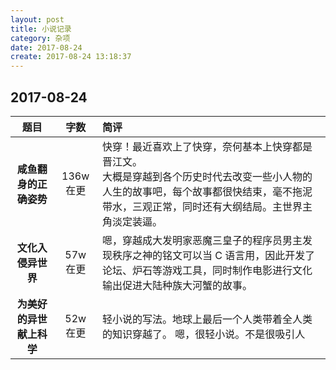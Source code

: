 ```yaml
---
layout: post
title: 小说记录
category: 杂项
date: 2017-08-24
create: 2017-08-24 13:18:37
---
```


## 2017-08-24

| 题目                     | 字数      | 简评 |
|:------------------------:|:---------:|:-----|
| **咸鱼翻身的正确姿势**   | 136w 在更 | 快穿！最近喜欢上了快穿，奈何基本上快穿都是晋江文。<br>大概是穿越到各个历史时代去改变一些小人物的人生的故事吧，每个故事都很快结束，毫不拖泥带水，三观正常，同时还有大纲结局。主世界主角淡定装逼。 |
| **文化入侵异世界**       | 57w 在更  | 嗯，穿越成大发明家恶魔三皇子的程序员男主发现秩序之神的铭文可以当 C 语言用，因此开发了论坛、炉石等游戏工具，同时制作电影进行文化输出促进大陆种族大河蟹的故事。                                     |
| **为美好的异世献上科学** | 52w 在更  | 轻小说的写法。地球上最后一个人类带着全人类的知识穿越了。 嗯，很轻小说。不是很吸引人                                                                                                               |
